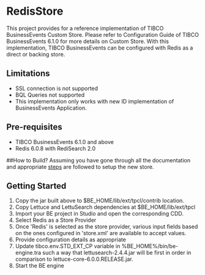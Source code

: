 # RedisStore
This project provides for a reference implementation of TIBCO BusinessEvents Custom Store.
Please refer to Configuration Guide of TIBCO BusinessEvents 6.1.0 for more details on Custom Store.
With this implementation, TIBCO BusinessEvents can be configured with Redis as a direct or backing store.

## Limitations
- SSL connection is not supported
- BQL Queries not supported
- This implementation only works with new ID implementation of BusinessEvents Application.

## Pre-requisites
- TIBCO BusinessEvents 6.1.0 and above
- Redis 6.0.8 with RediSearch 2.0

##How to Build?
Assuming you have gone through all the documentation and appropriate [steps](https://github.com/tibco/be-contribution/tree/main/store) are followed to setup the new store.

## Getting Started
1. Copy the jar built above to $BE_HOME/lib/ext/tpcl/contrib location.
2. Copy Lettuce and LettuSearch dependencies at $BE_HOME/lib/ext/tpcl
3. Import your BE project in Studio and open the corresponding CDD.
4. Select Redis as a Store Provider
5. Once 'Redis' is selected as the store provider, various input fields based on the ones configured in 'store.xml' are available to accept values.
5. Provide configuration details as appropriate
6. Update tibco.env.STD_EXT_CP variable in %BE_HOME%/bin/be-engine.tra such a way that lettusearch-2.4.4.jar will be first in order in comparison to lettuce-core-6.0.0.RELEASE.jar.
7. Start the BE engine
